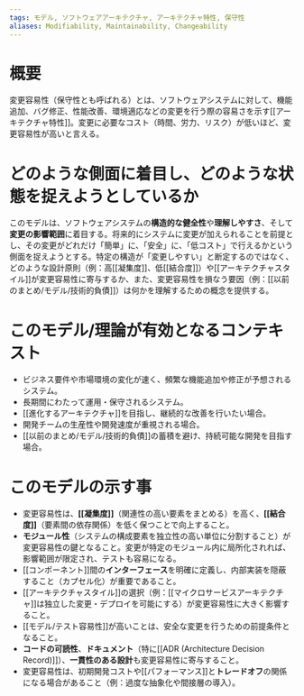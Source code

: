 ```yaml
---
tags: モデル, ソフトウェアアーキテクチャ, アーキテクチャ特性, 保守性
aliases: Modifiability, Maintainability, Changeability
---
```


# 概要
変更容易性（保守性とも呼ばれる）とは、ソフトウェアシステムに対して、機能追加、バグ修正、性能改善、環境適応などの変更を行う際の容易さを示す[[アーキテクチャ特性]]。変更に必要なコスト（時間、労力、リスク）が低いほど、変更容易性が高いと言える。

# どのような側面に着目し、どのような状態を捉えようとしているか
このモデルは、ソフトウェアシステムの**構造的な健全性**や**理解しやすさ**、そして**変更の影響範囲**に着目する。将来的にシステムに変更が加えられることを前提とし、その変更がどれだけ「簡単」に、「安全」に、「低コスト」で行えるかという側面を捉えようとする。特定の構造が「変更しやすい」と断定するのではなく、どのような設計原則（例：高[[凝集度]]、低[[結合度]]）や[[アーキテクチャスタイル]]が変更容易性に寄与するか、また、変更容易性を損なう要因（例：[[以前のまとめ/モデル/技術的負債]]）は何かを理解するための概念を提供する。

# このモデル/理論が有効となるコンテキスト
* ビジネス要件や市場環境の変化が速く、頻繁な機能追加や修正が予想されるシステム。
* 長期間にわたって運用・保守されるシステム。
* [[進化するアーキテクチャ]]を目指し、継続的な改善を行いたい場合。
* 開発チームの生産性や開発速度が重視される場合。
* [[以前のまとめ/モデル/技術的負債]]の蓄積を避け、持続可能な開発を目指す場合。

# このモデルの示す事
* 変更容易性は、**[[凝集度]]**（関連性の高い要素をまとめる）を高く、**[[結合度]]**（要素間の依存関係）を低く保つことで向上すること。
* **モジュール性**（システムの構成要素を独立性の高い単位に分割すること）が変更容易性の鍵となること。変更が特定のモジュール内に局所化されれば、影響範囲が限定され、テストも容易になる。
* [[コンポーネント]]間の**インターフェース**を明確に定義し、内部実装を隠蔽すること（カプセル化）が重要であること。
* [[アーキテクチャスタイル]]の選択（例：[[マイクロサービスアーキテクチャ]]は独立した変更・デプロイを可能にする）が変更容易性に大きく影響すること。
* [[モデル/テスト容易性]]が高いことは、安全な変更を行うための前提条件となること。
* **コードの可読性**、**ドキュメント**（特に[[ADR (Architecture Decision Record)]]）、**一貫性のある設計**も変更容易性に寄与すること。
* 変更容易性は、初期開発コストや[[パフォーマンス]]と**トレードオフ**の関係になる場合があること（例：過度な抽象化や間接層の導入）。